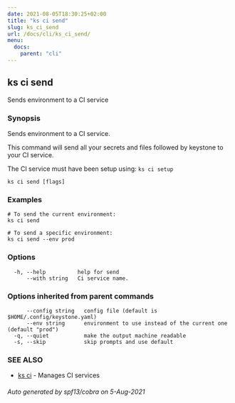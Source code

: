 ```yaml
---
date: 2021-08-05T18:30:25+02:00
title: "ks ci send"
slug: ks_ci_send
url: /docs/cli/ks_ci_send/
menu:
  docs:
    parent: "cli"
---
```

## ks ci send

Sends environment to a CI service

### Synopsis

Sends environment to a CI service.

This command will send all your secrets and files followed by keystone to your CI service.

The CI service must have been setup using: `ks ci setup`


```
ks ci send [flags]
```

### Examples

```
# To send the current environment:
ks ci send

# To send a specific environment:
ks ci send --env prod

```

### Options

```
  -h, --help          help for send
      --with string   Ci service name.
```

### Options inherited from parent commands

```
      --config string   config file (default is $HOME/.config/keystone.yaml)
      --env string      environment to use instead of the current one (default "prod")
  -q, --quiet           make the output machine readable
  -s, --skip            skip prompts and use default
```

### SEE ALSO

* [ks ci](/docs/cli/ks_ci/)	 - Manages CI services

###### Auto generated by spf13/cobra on 5-Aug-2021
